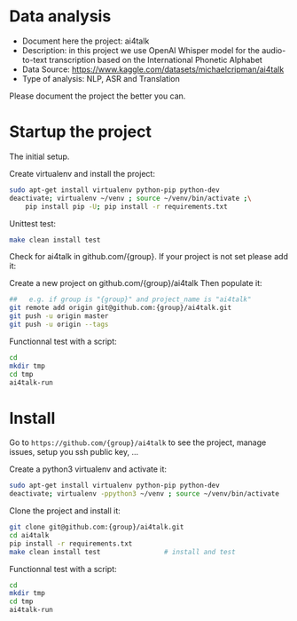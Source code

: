 # Data analysis
- Document here the project: ai4talk
- Description: in this project we use OpenAI Whisper model for the audio-to-text transcription based on the International Phonetic Alphabet
- Data Source: https://www.kaggle.com/datasets/michaelcripman/ai4talk
- Type of analysis: NLP, ASR and Translation

Please document the project the better you can.

# Startup the project

The initial setup.

Create virtualenv and install the project:
```bash
sudo apt-get install virtualenv python-pip python-dev
deactivate; virtualenv ~/venv ; source ~/venv/bin/activate ;\
    pip install pip -U; pip install -r requirements.txt
```

Unittest test:
```bash
make clean install test
```

Check for ai4talk in github.com/{group}. If your project is not set please add it:

Create a new project on github.com/{group}/ai4talk
Then populate it:

```bash
##   e.g. if group is "{group}" and project_name is "ai4talk"
git remote add origin git@github.com:{group}/ai4talk.git
git push -u origin master
git push -u origin --tags
```

Functionnal test with a script:

```bash
cd
mkdir tmp
cd tmp
ai4talk-run
```

# Install

Go to `https://github.com/{group}/ai4talk` to see the project, manage issues,
setup you ssh public key, ...

Create a python3 virtualenv and activate it:

```bash
sudo apt-get install virtualenv python-pip python-dev
deactivate; virtualenv -ppython3 ~/venv ; source ~/venv/bin/activate
```

Clone the project and install it:

```bash
git clone git@github.com:{group}/ai4talk.git
cd ai4talk
pip install -r requirements.txt
make clean install test                # install and test
```
Functionnal test with a script:

```bash
cd
mkdir tmp
cd tmp
ai4talk-run
```
